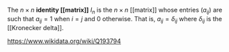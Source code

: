 The $n\times n$ **identity [[matrix]]** $I_n$ is the $n\times n$ [[matrix]] whose entries $(a_{ij})$ are such that $a_{ij}=1$ when $i=j$ and $0$ otherwise. That is, $a_{ij} = \delta_{ij}$ where $\delta_{ij}$ is the [[Kronecker delta]].

https://www.wikidata.org/wiki/Q193794